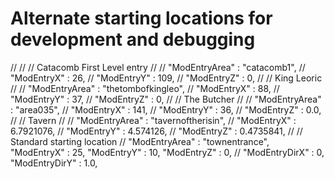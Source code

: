 # Alternate starting locations for development and debugging
//
//
// Catacomb First Level entry
//
//  "ModEntryArea" : "catacomb1",
//  "ModEntryX" : 26,
//  "ModEntryY" : 109,
//  "ModEntryZ" : 0,
//
// King Leoric
//
//    "ModEntryArea" : "thetombofkingleo",
//    "ModEntryX" : 88,
//    "ModEntryY" : 37,
//    "ModEntryZ" : 0,
//
// The Butcher
//
//      "ModEntryArea" : "area035",
//      "ModEntryX" : 141,
//      "ModEntryY" : 36,
//      "ModEntryZ" : 0.0,
//
// Tavern
//
//  "ModEntryArea" : "tavernoftherisin",
//  "ModEntryX" : 6.7921076,
//  "ModEntryY" : 4.574126,
//  "ModEntryZ" : 0.4735841,
//
//   Standard starting location
//
"ModEntryArea" : "townentrance",
"ModEntryX" : 25,
"ModEntryY" : 10,
"ModEntryZ" : 0,
//
"ModEntryDirX" : 0,
"ModEntryDirY" : 1.0,